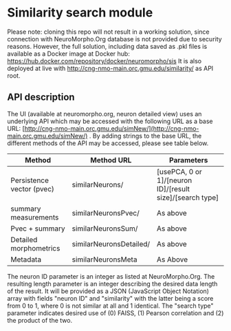 # Similarity search module
Please note: cloning this repo will not result in a working solution, since connection with NeuroMorpho.Org database is not provided due to security reasons.
However, the full solution, including data saved as .pkl files is available as a Docker image at Docker hub: https://hub.docker.com/repository/docker/neuromorpho/sis
It is also deployed at live with http://cng-nmo-main.orc.gmu.edu/similarity/ as API root.

## API description
The UI (available at neuromorpho.org, neuron detailed view) uses an underlying API which may be accessed with the following URL as a base URL: [http://cng-nmo-main.orc.gmu.edu/simNew/](http://cng-nmo-main.orc.gmu.edu/simNew/) . 
By adding strings to the base URL, the different methods of the API may be accessed, please see table below.

| Method | Method URL | Parameters |
| --- | --- | --- |
| Persistence vector (pvec) | similarNeurons/ | [usePCA, 0 or 1]/[neuron ID]/[result size]/[search type] |
| summary measurements | similarNeuronsPvec/ | As above |
| Pvec + summary | similarNeuronsSum/ | As above |
| Detailed morphometrics | similarNeuronsDetailed/ | As above |
| Metadata | similarNeuronsMeta | As Above |

The neuron ID parameter is an integer as listed at NeuroMorpho.Org. The resulting length parameter is an integer describing the desired data length of the result. It will be provided as a JSON (JavaScript Object Notation) array with fields &quot;neuron ID&quot; and &quot;similarity&quot; with the latter being a score from 0 to 1, where 0 is not similar at all and 1 identical. The &quot;search type&quot; parameter indicates desired use of (0) FAISS, (1) Pearson correlation and (2) the product of the two.
